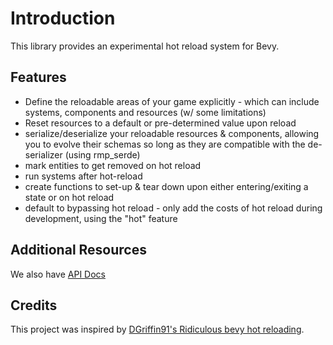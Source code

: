 # Introduction

This library provides an experimental hot reload system for Bevy.

## Features

- Define the reloadable areas of your game explicitly - which can include systems, components and resources (w/ some limitations)
- Reset resources to a default or pre-determined value upon reload
- serialize/deserialize your reloadable resources & components, allowing you to evolve their schemas so long as they are compatible with the de-serializer (using rmp_serde)
- mark entities to get removed on hot reload
- run systems after hot-reload
- create functions to set-up & tear down upon either entering/exiting a state or on hot reload
- default to bypassing hot reload - only add the costs of hot reload during development, using the "hot" feature

## Additional Resources

We also have [API Docs](https://lee-orr.github.io/bevy-dexterous-developer/doc/bevy_dexterous_developer/index.html)

## Credits

This project was inspired by [DGriffin91's Ridiculous bevy hot reloading](https://github.com/DGriffin91/ridiculous_bevy_hot_reloading).
